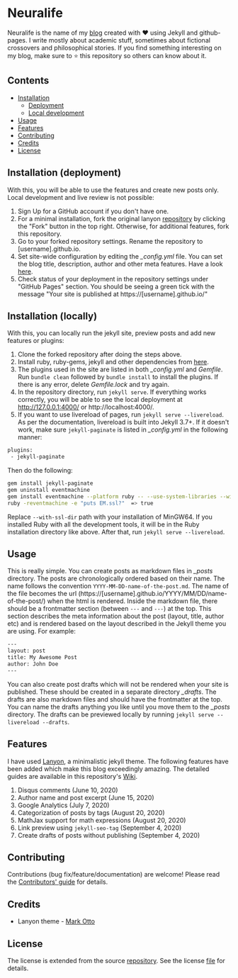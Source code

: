 # Neuralife

Neuralife is the name of my [blog](https://hash-ir.github.io) created with ❤️ using Jekyll and github-pages. I write mostly about academic stuff, sometimes about fictional crossovers and philosophical stories. If you find something interesting on my blog, make sure to ⭐️ this repository so others can know about it.

## Contents
* [Installation](https://github.com/hash-ir/hash-ir.github.io#installation-deployment)
  * [Deployment](https://github.com/hash-ir/hash-ir.github.io#installation-deployment)
  * [Local development](https://github.com/hash-ir/hash-ir.github.io#installation-locally)
* [Usage](https://github.com/hash-ir/hash-ir.github.io#usage)
* [Features](https://github.com/hash-ir/hash-ir.github.io#features)
* [Contributing](https://github.com/hash-ir/hash-ir.github.io#contributing)
* [Credits](https://github.com/hash-ir/hash-ir.github.io#credits)
* [License](https://github.com/hash-ir/hash-ir.github.io#license)

## Installation (deployment)
With this, you will be able to use the features and create new posts only. Local development and live review is not possible:
1. Sign Up for a GitHub account if you don't have one.
2. For a minimal installation, fork the original lanyon [repository](https://github.com/poole/lanyon) by clicking the "Fork" button in the top right. Otherwise, for additional features, fork this repository.
3. Go to your forked repository settings. Rename the repository to [username].github.io.
4. Set site-wide configuration by editing the *_config.yml* file. You can set the blog title, description, author and other meta features. Have a look [here](https://github.com/hash-ir/hash-ir.github.io/blob/master/_config.yml). 
5. Check status of your deployment in the repository settings under "GitHub Pages" section. You should be seeing a green tick with the message "Your site is published at https://[username].github.io/"

## Installation (locally)
With this, you can locally run the jekyll site, preview posts and add new features or plugins:
1. Clone the forked repository after doing the steps above.
2. Install ruby, ruby-gems, jekyll and other dependencies from [here](https://jekyllrb.com/docs/installation/).
3. The plugins used in the site are listed in both *_config.yml* and *Gemfile*. Run `bundle clean` followed by `bundle install` to install the plugins. If there is any error, delete *Gemfile.lock* and try again.
4. In the repository directory, run `jekyll serve`. If everything works correctly, you will be able to see the local deployment at http://127.0.0.1:4000/ or http://localhost:4000/.
5. If you want to use livereload of pages, run `jekyll serve --livereload`. As per the documentation, livereload is built into Jekyll 3.7+. If it doesn't work, make sure `jekyll-paginate` is listed in *_config.yml* in the following manner:
```html
plugins:
 - jekyll-paginate
```
Then do the following:
```bash
gem install jekyll-paginate
gem uninstall eventmachine
gem install eventmachine --platform ruby -- --use-system-libraries --with-ssl-dir=C:/Ruby26-x64/msys64/mingw64
ruby -reventmachine -e "puts EM.ssl?"  => true
```
Replace `--with-ssl-dir` path with your installation of MinGW64. If you installed Ruby with all the development tools, it will be in the Ruby installation directory like above. After that, run `jekyll serve --livereload`.

## Usage
This is really simple. You can create posts as markdown files in *_posts* directory. The posts are chronologically ordered based on their name. The name follows the convention `YYYY-MM-DD-name-of-the-post.md`. The name of the file becomes the url (https://[username].github.io/YYYY/MM/DD/name-of-the-post/) when the html is rendered. Inside the markdown file, there should be a frontmatter section (between `---` and `---`) at the top. This section describes the meta information about the post (layout, title, author etc) and is rendered based on the layout described in the Jekyll theme you are using. For example:
```html
---
layout: post
title: My Awesome Post
author: John Doe
---
```
You can also create post drafts which will not be rendered when your site is published. These should be created in a separate directory *_drafts*. The drafts are also markdown files and should have the frontmatter at the top. You can name the drafts anything you like until you move them to the *_posts* directory. The drafts can be previewed locally by running `jekyll serve --livereload --drafts`.

## Features
I have used [Lanyon](https://lanyon.getpoole.com/), a minimalistic jekyll theme. The following features have been added which make this blog exceedingly amazing. The detailed guides are available in this repository's [Wiki](https://github.com/hash-ir/hash-ir.github.io/wiki/Features).
1. Disqus comments (June 10, 2020)
2. Author name and post excerpt (June 15, 2020)
3. Google Analytics (July 7, 2020)
4. Categorization of posts by tags (August 20, 2020)
5. MathJax support for math expressions (August 20, 2020)
6. Link preview using `jekyll-seo-tag` (September 4, 2020)
7. Create drafts of posts without publishing (September 4, 2020)


## Contributing
Contributions (bug fix/feature/documentation) are welcome! Please read the [Contributors' guide](docs/CONTRIBUTING.md) for details.

## Credits
* Lanyon theme - [Mark Otto](https://github.com/mdo)

## License
The license is extended from the source [repository](https://github.com/poole/lanyon). See the license [file](docs/LICENSE.md) for details.
